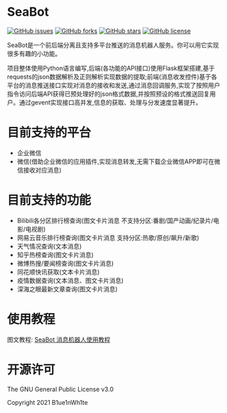 # SeaBot

[![GitHub issues](https://img.shields.io/github/issues/B1ue1nWh1te/SeaBot.svg?style=flat-square)](https://github.com/B1ue1nWh1te/SeaBot/issues)
[![GitHub forks](https://img.shields.io/github/forks/B1ue1nWh1te/SeaBot.svg?style=flat-square)](https://github.com/B1ue1nWh1te/SeaBot/network)
[![GitHub stars](https://img.shields.io/github/stars/B1ue1nWh1te/SeaBot.svg?style=flat-square)](https://github.com/B1ue1nWh1te/SeaBot/stargazers)
[![GitHub license](https://img.shields.io/github/license/B1ue1nWh1te/SeaBot.svg?style=flat-square)](https://github.com/B1ue1nWh1te/SeaBot/blob/master/LICENSE)

SeaBot是一个前后端分离且支持多平台推送的消息机器人服务。你可以用它实现很多有趣的小功能。

项目整体使用Python语言编写,后端(各功能的API接口)使用Flask框架搭建,基于requests的json数据解析及正则解析实现数据的提取;前端(消息收发控件)基于各平台的消息推送接口实现对消息的接收和发送,通过消息回调服务,实现了按照用户指令访问后端API获得已预处理好的json格式数据,并按照预设的格式推送回复用户。通过gevent实现接口高并发,信息的获取、处理与分发速度显著提升。

# 目前支持的平台

- 企业微信
- 微信(借助企业微信的应用插件,实现消息转发,无需下载企业微信APP即可在微信接收对应消息)

# 目前支持的功能

- Bilibili各分区排行榜查询(图文卡片消息 不支持分区:番剧/国产动画/纪录片/电影/电视剧)
- 网易云音乐排行榜查询(图文卡片消息 支持分区:热歌/原创/飙升/新歌)
- 天气情况查询(文本消息)
- 知乎热榜查询(图文卡片消息)
- 微博热搜/要闻榜查询(图文卡片消息)
- 同花顺快讯获取(文本卡片消息)
- 疫情数据查询(文本消息、图文卡片消息)
- 深海之眼最新文章查询(图文卡片消息)

# 使用教程
图文教程: [SeaBot 消息机器人使用教程](https://www.seaeye.cn/archives/308.html)

# 开源许可

The GNU General Public License v3.0

Copyright 2021 B1ue1nWh1te
